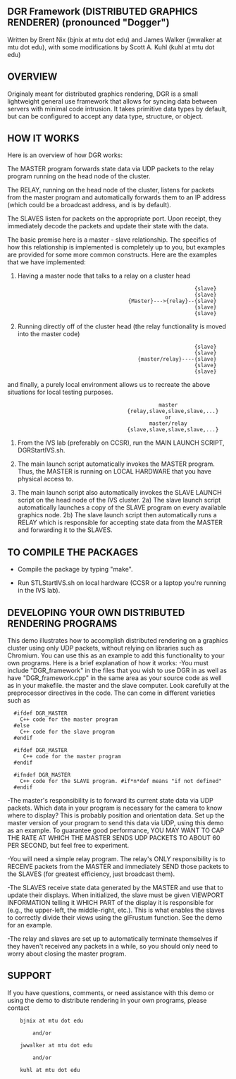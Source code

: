 DGR Framework (DISTRIBUTED GRAPHICS RENDERER) (pronounced "Dogger")
---------------------------------------------------------
Written by Brent Nix (bjnix at mtu dot edu) and James Walker (jwwalker at mtu dot edu),
with some modifications by Scott A. Kuhl (kuhl at mtu dot edu)

OVERVIEW
--------
Originaly meant for distributed graphics rendering, DGR is a small lightweight general use framework that allows for syncing data between servers with minimal code intrusion. It takes primitive data types by default, but can be configured to accept any data type, structure, or object.


HOW IT WORKS
------------------
Here is an overview of how DGR works:

The MASTER program forwards state data via UDP packets to the relay
program running on the head node of the cluster.

The RELAY, running on the head node of the cluster, listens for
packets from the master program and automatically forwards them to an
IP address (which could be a broadcast address, and is by default).

The SLAVES listen for packets on the appropriate port. Upon receipt, they
immediately decode the packets and update their state with the data.

The basic premise here is a master - slave relationship. The specifics of how this relationship is implemented is completely up to you, but examples are provided for some more common constructs. Here are the examples that we have implemented:

1) Having a master node that talks to a relay on a cluster head

                                                               {slave}
                                                               {slave}
                                          {Master}--->{relay}--{slave}
                                                               {slave}
                                                               {slave}

2) Running directly off of the cluster head (the relay functionality is moved into the master code)

                                                               {slave}
                                                               {slave}
                                             {master/relay}----{slave}
                                                               {slave}
                                                               {slave}
        
and finally, a purely local environment allows us to recreate the above situations for local testing purposes.

                                                    master
                                          {relay,slave,slave,slave,...}
                                                      or
                                                 master/relay
                                          {slave,slave,slave,slave,...}




1) From the IVS lab (preferably on CCSR), run the MAIN LAUNCH SCRIPT, DGRStartIVS.sh.

2) The main launch script automatically invokes the MASTER program. Thus, the MASTER
   is running on LOCAL HARDWARE that you have physical access to.

3) The main launch script also automatically invokes the SLAVE LAUNCH script on the
   head node of the IVS cluster.
    2a) The slave launch script automatically launches a copy of the SLAVE program
        on every available graphics node.
    2b) The slave launch script then automatically runs a RELAY which is responsible
        for accepting state data from the MASTER and forwarding it to the SLAVES.


TO COMPILE THE PACKAGES
-----------------------
- Compile the package by typing "make".

- Run STLStartIVS.sh on local hardware (CCSR or a laptop you're running
  in the IVS lab).


DEVELOPING YOUR OWN DISTRIBUTED RENDERING PROGRAMS
--------------------------------------------------
This demo illustrates how to accomplish distributed rendering on a graphics
cluster using only UDP packets, without relying on libraries such as
Chromium. You can use this as an example to add this functionality to your
own programs. Here is a brief explanation of how it works:
-You must include "DGR_framework" in the files that you wish to use DGR in as well as have "DGR_framework.cpp" in the same area as your source code as well as in your makefile. 
 the master and the slave computer. Look carefully at the preprocessor
 directives in the code. The can come in different varieties such as

      #ifdef DGR_MASTER
        C++ code for the master program
      #else
        C++ code for the slave program
      #endif
      
      #ifdef DGR_MASTER
         C++ code for the master program
      #endif
      
      #ifndef DGR_MASTER
        C++ code for the SLAVE program. #if*n*def means "if not defined"
      #endif


-The master's responsibility is to forward its current state data via
UDP packets. Which data in your program is necessary for the camera to know
where to display? This is probably position and orientation data. Set up
the master version of your program to send this data via UDP, using this
demo as an example. To guarantee good performance, YOU MAY WANT TO CAP THE
RATE AT WHICH THE MASTER SENDS UDP PACKETS TO ABOUT 60 PER SECOND, but
feel free to experiment.

-You will need a simple relay program. The relay's ONLY responsibility is to
RECEIVE packets from the MASTER and immediately SEND those packets to the
SLAVES (for greatest efficiency, just broadcast them).

-The SLAVES receive state data generated by the MASTER and use that to
update their displays. When initialized, the slave must be given VIEWPORT
INFORMATION telling it WHICH PART of the display it is responsible for (e.g.,
the upper-left, the middle-right, etc.). This is what enables the slaves to
correctly divide their views using the glFrustum function. See the demo for
an example.

-The relay and slaves are set up to automatically terminate themselves if
they haven't received any packets in a while, so you should only need to
worry about closing the master program.



SUPPORT
-------
If you have questions, comments, or need assistance with this demo or
using the demo to distribute rendering in your own programs, please
contact

		bjnix at mtu dot edu

            and/or

        jwwalker at mtu dot edu

            and/or

        kuhl at mtu dot edu
